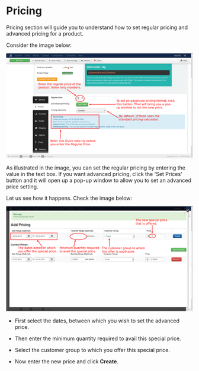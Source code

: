 # Pricing

Pricing section will guide you to understand how to set regular pricing and advanced pricing for a product.

Consider the image below:

![Configurable Pricing](product_conf_pricing_1.png)

As illustrated in the image, you can set the regular pricing by entering the value in the text box. If you want advanced pricing, click the 'Set Prices' button and it will open up a pop-up window to allow you to set an advanced price setting.

Let us see how it happens. Check the image below:

![](product_configurable_pricing_2.png)

* First select the dates, between which you wish to set the advanced price. 

* Then enter the minimum quantity required to avail this special price.

* Select the customer group to which you offer this special price.

* Now enter the new price and click **Create**.

